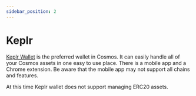 ```yaml
---
sidebar_position: 2
---
```


# Keplr

[Keplr Wallet](https://www.keplr.app/) is the preferred wallet in Cosmos. It can easily handle all of your Cosmos assets in one easy to use place. There is a mobile app and a Chrome extension. Be aware that the mobile app may not support all chains and features.

At this time Keplr wallet does not support managing ERC20 assets. 
